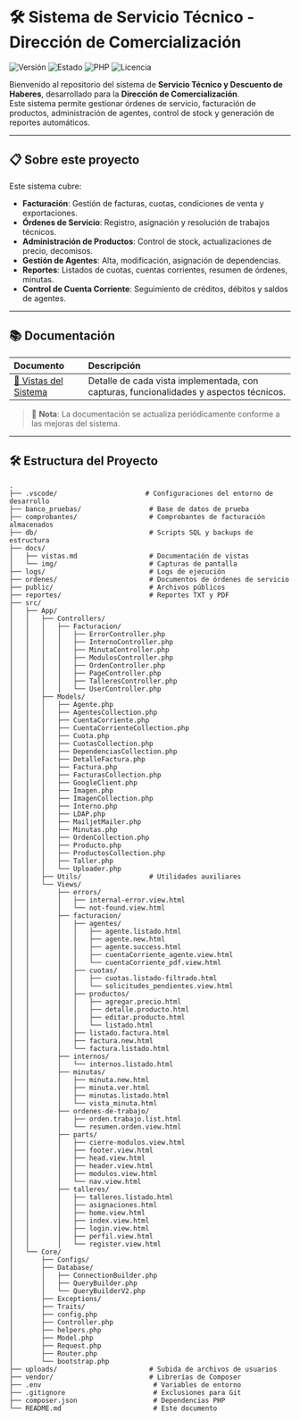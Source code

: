 # 🛠️ Sistema de Servicio Técnico - Dirección de Comercialización

![Versión](https://img.shields.io/badge/versión-1.0.0-blue.svg)
![Estado](https://img.shields.io/badge/estado-En%20desarrollo-yellow.svg)
![PHP](https://img.shields.io/badge/PHP-8.1+-blueviolet.svg)
![Licencia](https://img.shields.io/badge/Licencia-Privado-lightgrey.svg)

Bienvenido al repositorio del sistema de **Servicio Técnico y Descuento de Haberes**, desarrollado para la **Dirección de Comercialización**.  
Este sistema permite gestionar órdenes de servicio, facturación de productos, administración de agentes, control de stock y generación de reportes automáticos.

---

## 📋 Sobre este proyecto

Este sistema cubre:

- **Facturación**: Gestión de facturas, cuotas, condiciones de venta y exportaciones.
- **Órdenes de Servicio**: Registro, asignación y resolución de trabajos técnicos.
- **Administración de Productos**: Control de stock, actualizaciones de precio, decomisos.
- **Gestión de Agentes**: Alta, modificación, asignación de dependencias.
- **Reportes**: Listados de cuotas, cuentas corrientes, resumen de órdenes, minutas.
- **Control de Cuenta Corriente**: Seguimiento de créditos, débitos y saldos de agentes.

---

## 📚 Documentación

| Documento | Descripción |
|:---|:---|
| [📘 Vistas del Sistema](docs/vistas.md) | Detalle de cada vista implementada, con capturas, funcionalidades y aspectos técnicos.|

> 🔔 **Nota**: La documentación se actualiza periódicamente conforme a las mejoras del sistema.

---

## 🛠️ Estructura del Proyecto

```plaintext
.
├── .vscode/                      # Configuraciones del entorno de desarrollo
├── banco_pruebas/                 # Base de datos de prueba
├── comprobantes/                  # Comprobantes de facturación almacenados
├── db/                            # Scripts SQL y backups de estructura
├── docs/
│   ├── vistas.md                  # Documentación de vistas
│   └── img/                       # Capturas de pantalla
├── logs/                          # Logs de ejecución
├── ordenes/                       # Documentos de órdenes de servicio
├── public/                        # Archivos públicos
├── reportes/                      # Reportes TXT y PDF
├── src/
│   ├── App/
│   │   ├── Controllers/
│   │   │   ├── Facturacion/
│   │   │   │   ├── ErrorController.php
│   │   │   │   ├── InternoController.php
│   │   │   │   ├── MinutaController.php
│   │   │   │   ├── ModulosController.php
│   │   │   │   ├── OrdenController.php
│   │   │   │   ├── PageController.php
│   │   │   │   ├── TalleresController.php
│   │   │   │   └── UserController.php
│   │   ├── Models/
│   │   │   ├── Agente.php
│   │   │   ├── AgentesCollection.php
│   │   │   ├── CuentaCorriente.php
│   │   │   ├── CuentaCorrienteCollection.php
│   │   │   ├── Cuota.php
│   │   │   ├── CuotasCollection.php
│   │   │   ├── DependenciasCollection.php
│   │   │   ├── DetalleFactura.php
│   │   │   ├── Factura.php
│   │   │   ├── FacturasCollection.php
│   │   │   ├── GoogleClient.php
│   │   │   ├── Imagen.php
│   │   │   ├── ImagenCollection.php
│   │   │   ├── Interno.php
│   │   │   ├── LDAP.php
│   │   │   ├── MailjetMailer.php
│   │   │   ├── Minutas.php
│   │   │   ├── OrdenCollection.php
│   │   │   ├── Producto.php
│   │   │   ├── ProductosCollection.php
│   │   │   ├── Taller.php
│   │   │   └── Uploader.php
│   │   ├── Utils/                 # Utilidades auxiliares
│   │   └── Views/
│   │       ├── errors/
│   │       │   ├── internal-error.view.html
│   │       │   └── not-found.view.html
│   │       ├── facturacion/
│   │       │   ├── agentes/
│   │       │   │   ├── agente.listado.html
│   │       │   │   ├── agente.new.html
│   │       │   │   ├── agente.success.html
│   │       │   │   ├── cuentaCorriente_agente.view.html
│   │       │   │   └── cuentaCorriente_pdf.view.html
│   │       │   ├── cuotas/
│   │       │   │   ├── cuotas.listado-filtrado.html
│   │       │   │   └── solicitudes_pendientes.view.html
│   │       │   ├── productos/
│   │       │   │   ├── agregar.precio.html
│   │       │   │   ├── detalle.producto.html
│   │       │   │   ├── editar.producto.html
│   │       │   │   └── listado.html
│   │       │   ├── listado.factura.html
│   │       │   ├── factura.new.html
│   │       │   └── factura.listado.html
│   │       ├── internos/
│   │       │   └── internos.listado.html
│   │       ├── minutas/
│   │       │   ├── minuta.new.html
│   │       │   ├── minuta.ver.html
│   │       │   ├── minutas.listado.html
│   │       │   └── vista_minuta.html
│   │       ├── ordenes-de-trabajo/
│   │       │   ├── orden.trabajo.list.html
│   │       │   └── resumen.orden.view.html
│   │       ├── parts/
│   │       │   ├── cierre-modulos.view.html
│   │       │   ├── footer.view.html
│   │       │   ├── head.view.html
│   │       │   ├── header.view.html
│   │       │   ├── modulos.view.html
│   │       │   └── nav.view.html
│   │       ├── talleres/
│   │       │   ├── talleres.listado.html
│   │       │   ├── asignaciones.html
│   │       │   ├── home.view.html
│   │       │   ├── index.view.html
│   │       │   ├── login.view.html
│   │       │   ├── perfil.view.html
│   │       │   └── register.view.html
│   └── Core/
│       ├── Configs/
│       ├── Database/
│       │   ├── ConnectionBuilder.php
│       │   ├── QueryBuilder.php
│       │   └── QueryBuilderV2.php
│       ├── Exceptions/
│       ├── Traits/
│       ├── config.php
│       ├── Controller.php
│       ├── helpers.php
│       ├── Model.php
│       ├── Request.php
│       ├── Router.php
│       └── bootstrap.php
├── uploads/                       # Subida de archivos de usuarios
├── vendor/                        # Librerías de Composer
├── .env                            # Variables de entorno
├── .gitignore                      # Exclusiones para Git
├── composer.json                   # Dependencias PHP
└── README.md                       # Este documento

```





